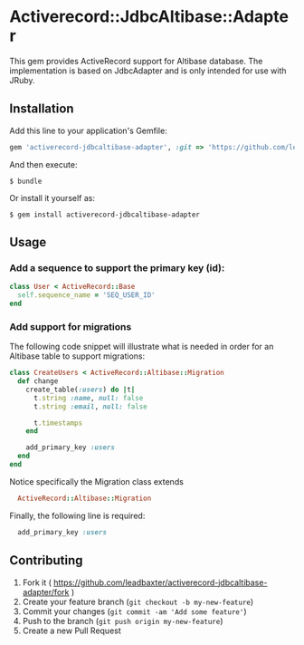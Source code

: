 # Activerecord::JdbcAltibase::Adapter

This gem provides ActiveRecord support for Altibase database. The implementation is based on JdbcAdapter
and is only intended for use with JRuby.

## Installation

Add this line to your application's Gemfile:

```ruby
gem 'activerecord-jdbcaltibase-adapter', :git => 'https://github.com/leadbaxter/activerecord-jdbcaltibase-adapter.git', platform: :jruby
```

And then execute:

    $ bundle

Or install it yourself as:

    $ gem install activerecord-jdbcaltibase-adapter

## Usage

### Add a sequence to support the primary key (id):

```ruby
class User < ActiveRecord::Base
  self.sequence_name = 'SEQ_USER_ID'
end
```

### Add support for migrations

The following code snippet will illustrate what is needed in order for an Altibase table to support migrations:

```ruby
class CreateUsers < ActiveRecord::Altibase::Migration
  def change
    create_table(:users) do |t|
      t.string :name, null: false
      t.string :email, null: false

      t.timestamps
    end

    add_primary_key :users
  end
end
```

Notice specifically the Migration class extends
```ruby
  ActiveRecord::Altibase::Migration
```

Finally, the following line is required:
```ruby
  add_primary_key :users
```

## Contributing

1. Fork it ( https://github.com/leadbaxter/activerecord-jdbcaltibase-adapter/fork )
2. Create your feature branch (`git checkout -b my-new-feature`)
3. Commit your changes (`git commit -am 'Add some feature'`)
4. Push to the branch (`git push origin my-new-feature`)
5. Create a new Pull Request
